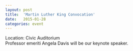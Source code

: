 ```yaml
---
layout: post
title:  'Martin Luther King Convocation'
date:   2015-01-28
categories: event
---
```

<div class="event-type-host">Location: Civic Auditorium</div>
Professor emeriti Angela Davis will be our keynote speaker.

